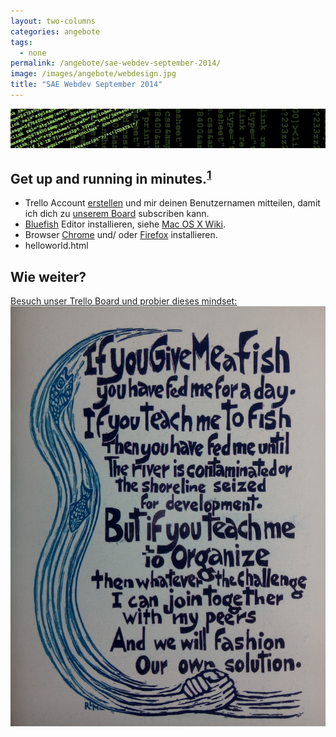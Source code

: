 ```yaml
---
layout: two-columns
categories: angebote
tags:
  - none
permalink: /angebote/sae-webdev-september-2014/
image: /images/angebote/webdesign.jpg
title: "SAE Webdev September 2014"
---
```

<div class=angebot-top-wide"><img title="SAE Webdev September 2014" src="/images/angebote/webdesign_sub.jpg"></div>

<h2>Get up and running in minutes.<sup><a href="http://jekyllrb.com/">1</a></sup></h2>

<ul>
<li>Trello Account <a href="http://bit.ly/trello-register">erstellen</a> und mir deinen Benutzernamen mitteilen, damit ich dich zu <a href="https://trello.com/b/FiHaDErW/webdev-september-2014">unserem Board</a> subscriben kann.</li>
<li><a href="http://bluefish.openoffice.nl">Bluefish</a> Editor installieren, siehe <a href="http://bfwiki.tellefsen.net/index.php/Installing_Bluefish#Installing_Bluefish_on_Mac_OS_X">Mac OS X Wiki</a>.</li>
<li>Browser <a href="https://www.google.com/chrome/browser/">Chrome</a> und/ oder <a href="https://www.mozilla.org/firefox/">Firefox</a> installieren.</li>
<li>helloworld.html</li>
</ul>

<h2>Wie weiter?</h2>

<a href="https://trello.com/b/FiHaDErW/webdev-september-2014">Besuch unser Trello Board und probier dieses mindset:<img title="Fish" src="/images/angebote/sae-webdev-september-2014.jpg"></a>
